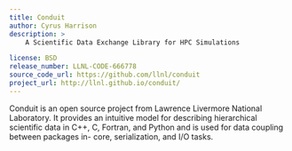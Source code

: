 ```yaml
---
title: Conduit
author: Cyrus Harrison
description: >
    A Scientific Data Exchange Library for HPC Simulations

license: BSD
release_number: LLNL-CODE-666778
source_code_url: https://github.com/llnl/conduit
project_url: http://llnl.github.io/conduit/
---
```


Conduit is an open source project from Lawrence Livermore National Laboratory.
It provides an intuitive model for describing hierarchical scientific data in
C++, C, Fortran, and Python and is used for data coupling between packages in-
core, serialization, and I/O tasks.
